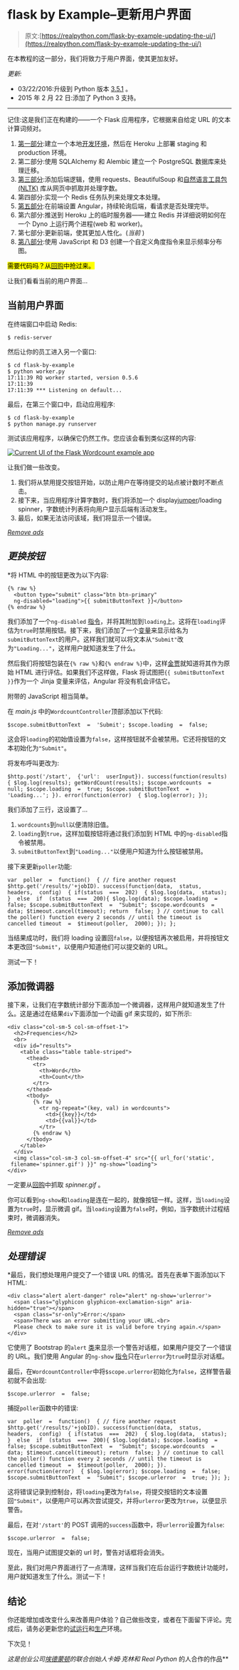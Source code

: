# flask by Example–更新用户界面

> 原文:[https://realpython.com/flask-by-example-updating-the-ui/](https://realpython.com/flask-by-example-updating-the-ui/)

在本教程的这一部分，我们将致力于用户界面，使其更加友好。

*更新:*

*   03/22/2016:升级到 Python 版本 [3.5.1](https://www.python.org/downloads/release/python-351/) 。
*   2015 年 2 月 22 日:添加了 Python 3 支持。

* * *

记住:这是我们正在构建的——一个 Flask 应用程序，它根据来自给定 URL 的文本计算词频对。

1.  [第一部分](/flask-by-example-part-1-project-setup/):建立一个本地[开发环境](https://realpython.com/effective-python-environment/)，然后在 Heroku 上部署 staging 和 production 环境。
2.  第二部分:使用 SQLAlchemy 和 Alembic 建立一个 PostgreSQL 数据库来处理迁移。
3.  [第三部分](/flask-by-example-part-3-text-processing-with-requests-beautifulsoup-nltk/):添加后端逻辑，使用 requests、BeautifulSoup 和[自然语言工具包(NLTK)](https://realpython.com/nltk-nlp-python/) 库从网页中抓取并处理字数。
4.  第四部分:实现一个 Redis 任务队列来处理文本处理。
5.  [第五部分](/flask-by-example-integrating-flask-and-angularjs/):在前端设置 Angular，持续轮询后端，看请求是否处理完毕。
6.  第六部分:推送到 Heroku 上的临时服务器——建立 Redis 并详细说明如何在一个 Dyno 上运行两个进程(web 和 worker)。
7.  第七部分:更新前端，使其更加人性化。(*当前* )
8.  [第八部分](/flask-by-example-custom-angular-directive-with-d3/):使用 JavaScript 和 D3 创建一个自定义角度指令来显示频率分布图。

<mark>需要代码吗？从[回购](https://github.com/realpython/flask-by-example/releases)中抢过来。</mark>

让我们看看当前的用户界面…

## 当前用户界面

在终端窗口中启动 Redis:

```
$ redis-server
```

然后让你的员工进入另一个窗口:

```
$ cd flask-by-example
$ python worker.py
17:11:39 RQ worker started, version 0.5.6
17:11:39
17:11:39 *** Listening on default...
```

最后，在第三个窗口中，启动应用程序:

```
$ cd flask-by-example
$ python manage.py runserver
```

测试该应用程序，以确保它仍然工作。您应该会看到类似这样的内容:

[![Current UI of the Flask Wordcount example app](img/ebea3449f84e29344f0d833618283e01.png)](https://files.realpython.com/media/current-ui.bf7b7a666eab.png)

让我们做一些改变。

1.  我们将从禁用提交按钮开始，以防止用户在等待提交的站点被计数时不断点击。
2.  接下来，当应用程序计算字数时，我们将添加一个 display[jumper](http://en.wikipedia.org/wiki/Throbber)/loading spinner，字数统计列表将向用户显示后端有活动发生。
3.  最后，如果无法访问该域，我们将显示一个错误。

[*Remove ads*](/account/join/)

## *更换按钮*

 *将 HTML 中的按钮更改为以下内容:

```
{% raw %}
  <button type="submit" class="btn btn-primary"
  ng-disabled="loading">{{ submitButtonText }}</button>
{% endraw %}
```

我们添加了一个`ng-disabled` [指令](https://code.angularjs.org/1.4.9/docs/api/ng/directive/ngDisabled)，并将其附加到`loading`上。这将在`loading`评估为`true`时禁用按钮。接下来，我们添加了一个[变量](https://realpython.com/python-variables/)来显示给名为`submitButtonText`的用户。这样我们就可以将文本从`"Submit"`改为`"Loading..."`，这样用户就知道发生了什么。

然后我们将按钮包装在`{% raw %}`和`{% endraw %}`中，这样[金贾](https://realpython.com/primer-on-jinja-templating/)就知道将其作为原始 HTML 进行评估。如果我们不这样做，Flask 将试图把`{{ submitButtonText }}`作为一个 Jinja 变量来评估，Angular 将没有机会评估它。

附带的 JavaScript 相当简单。

在 *main.js* 中的`WordcountController`顶部添加以下代码:

```
$scope.submitButtonText  =  'Submit'; $scope.loading  =  false;
```

这会将`loading`的初始值设置为`false`，这样按钮就不会被禁用。它还将按钮的文本初始化为`"Submit"`。

将发布呼叫更改为:

```
$http.post('/start',  {'url':  userInput}). success(function(results)  { $log.log(results); getWordCount(results); $scope.wordcounts  =  null; $scope.loading  =  true; $scope.submitButtonText  =  'Loading...'; }). error(function(error)  { $log.log(error); });
```

我们添加了三行，这设置了…

1.  `wordcounts`到`null`以便清除旧值。
2.  `loading`到`true`，这样加载按钮将通过我们添加到 HTML 中的`ng-disabled`指令被禁用。
3.  `submitButtonText`到`"Loading..."`以便用户知道为什么按钮被禁用。

接下来更新`poller`功能:

```
var  poller  =  function()  { // fire another request $http.get('/results/'+jobID). success(function(data,  status,  headers,  config)  { if(status  ===  202)  { $log.log(data,  status); }  else  if  (status  ===  200){ $log.log(data); $scope.loading  =  false; $scope.submitButtonText  =  "Submit"; $scope.wordcounts  =  data; $timeout.cancel(timeout); return  false; } // continue to call the poller() function every 2 seconds // until the timeout is cancelled timeout  =  $timeout(poller,  2000); }); };
```

当结果成功时，我们将 loading 设置回`false`，以便按钮再次被启用，并将按钮文本更改回`"Submit"`，以便用户知道他们可以提交新的 URL。

测试一下！

## 添加微调器

接下来，让我们在字数统计部分下面添加一个微调器，这样用户就知道发生了什么。这是通过在结果`div`下面添加一个动画 gif 来实现的，如下所示:

```
<div class="col-sm-5 col-sm-offset-1">
  <h2>Frequencies</h2>
  <br>
  <div id="results">
    <table class="table table-striped">
      <thead>
        <tr>
          <th>Word</th>
          <th>Count</th>
        </tr>
      </thead>
      <tbody>
        {% raw %}
          <tr ng-repeat="(key, val) in wordcounts">
            <td>{{key}}</td>
            <td>{{val}}</td>            
          </tr>
        {% endraw %}
      </tbody>
    </table>
  </div>
  <img class="col-sm-3 col-sm-offset-4" src="{{ url_for('static',
 filename='spinner.gif') }}" ng-show="loading">
</div>
```

一定要从[回购](https://github.com/realpython/flask-by-example/tree/master/static)中抓取 *spinner.gif* 。

你可以看到`ng-show`和`loading`是连在一起的，就像按钮一样。这样，当`loading`设置为`true`时，显示微调 gif。当`loading`设置为`false`时，例如，当字数统计过程结束时，微调器消失。

[*Remove ads*](/account/join/)

## *处理错误*

 *最后，我们想处理用户提交了一个错误 URL 的情况。首先在表单下面添加以下 HTML:

```
<div class="alert alert-danger" role="alert" ng-show='urlerror'>
  <span class="glyphicon glyphicon-exclamation-sign" aria-hidden="true"></span>
  <span class="sr-only">Error:</span>
  <span>There was an error submitting your URL.<br>
  Please check to make sure it is valid before trying again.</span>
</div>
```

它使用了 Bootstrap 的`alert` [类](http://getbootstrap.com/components/#alerts)来显示一个警告对话框，如果用户提交了一个错误的 URL。我们使用 Angular 的`ng-show` [指令](https://code.angularjs.org/1.4.9/docs/api/ng/directive/ngShow)只在`urlerror`为`true`时显示对话框。

最后，在`WordcountController`中将`$scope.urlerror`初始化为`false`，这样警告最初就不会出现:

```
$scope.urlerror  =  false;
```

捕捉`poller`函数中的错误:

```
var  poller  =  function()  { // fire another request $http.get('/results/'+jobID). success(function(data,  status,  headers,  config)  { if(status  ===  202)  { $log.log(data,  status); }  else  if  (status  ===  200){ $log.log(data); $scope.loading  =  false; $scope.submitButtonText  =  "Submit"; $scope.wordcounts  =  data; $timeout.cancel(timeout); return  false; } // continue to call the poller() function every 2 seconds // until the timeout is cancelled timeout  =  $timeout(poller,  2000); }). error(function(error)  { $log.log(error); $scope.loading  =  false; $scope.submitButtonText  =  "Submit"; $scope.urlerror  =  true; }); };
```

这将错误记录到控制台，将`loading`更改为`false`，将提交按钮的文本设置回`"Submit"`，以便用户可以再次尝试提交，并将`urlerror`更改为`true`，以便显示警告。

最后，在对`'/start'`的 POST 调用的`success`函数中，将`urlerror`设置为`false`:

```
$scope.urlerror  =  false;
```

现在，当用户试图提交新的 url 时，警告对话框将会消失。

至此，我们对用户界面进行了一点清理，这样当我们在后台运行字数统计功能时，用户就知道发生了什么。测试一下！

## 结论

你还能增加或改变什么来改善用户体验？自己做些改变，或者在下面留下评论。完成后，请务必更新您的[试运行](http://wordcount-stage.herokuapp.com/)和[生产](http://wordcount-pro.herokuapp.com/)环境。

下次见！

*这是创业公司[埃德蒙顿](http://startupedmonton.com/)的联合创始人卡姆·克林和 Real Python* 的人合作的作品**